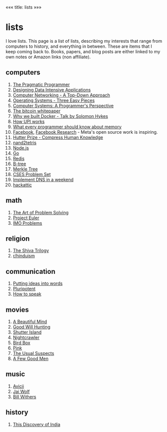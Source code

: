 «««
title: lists
»»»

# lists

I love lists. This page is a list of lists, describing my interests that range from computers to history, and everything in between. These are items that I keep coming back to. Books, papers, and blog posts are either linked to my own notes or Amazon links (non affiliate).

## computers

1. [The Pragmatic Programmer](https://www.amazon.com/Pragmatic-Programmer-journey-mastery-Anniversary/dp/0135957052)
2. [Designing Data Intensive Applications](https://www.amazon.com/gp/product/1449373321/ref=as_li_qf_sp_asin_il_tl?ie=UTF8&tag=dataintensive-20&camp=1789&creative=9325&linkCode=as2&creativeASIN=1449373321&linkId=7b365b768a6f6c8e5e397e48e30d435e)
3. [Computer Networking - A Top-Down Approach](https://www.amazon.com/Computer-Networking-Top-Down-Approach-7th/dp/0133594149/ref=sr_1_2?crid=336CFJSUYAA1B&keywords=computer+networking+a+top-down+approach&qid=1707666827&s=books&sprefix=computer+networkin%2Cstripbooks-intl-ship%2C321&sr=1-2)
4. [Operating Systems - Three Easy Pieces](https://pages.cs.wisc.edu/~remzi/OSTEP/)
5. [Computer Systems: A Programmer's Perspective](https://csapp.cs.cmu.edu/)
6. [The bitcoin whitepaper](https://bitcoin.org/en/bitcoin-paper)
7. [Why we built Docker - Talk by Solomon Hykes](https://www.youtube.com/watch?v=3N3n9FzebAA)
8. [How UPI works](https://blog.setu.co/articles/upi-101-the-basics)
9. [What every programmer should know about memory](https://lwn.net/Articles/250967/)
10. [Facebook](https://github.com/facebook), [Facebook Research](https://github.com/facebookresearch/) - Meta's open source work is inspiring.
11. [Hutter Prize - Compress Human Knowledge](http://prize.hutter1.net/)
12. [nand2tetris](https://www.nand2tetris.org/)
13. [Node.js](https://nodejs.org/en)
14. [Go](https://go.dev/)
15. [Redis](https://redis.io/)
16. [B-tree](https://en.wikipedia.org/wiki/B-tree)
17. [Merkle Tree](https://en.wikipedia.org/wiki/Merkle_tree)
18. [CSES Problem Set](https://cses.fi/problemset/)
19. [Implement DNS in a weekend](https://implement-dns.wizardzines.com/)
20. [hackattic](https://hackattic.com/)

## math

1. [The Art of Problem Solving](https://artofproblemsolving.com/)
2. [Project Euler](https://projecteuler.net/)
3. [IMO Problems](https://www.imo-official.org/problems.aspx)

## religion

1. [The Shiva Trilogy](https://www.amazon.in/Triology-Boxset-Perfect-Festive-Season/dp/9356294518)
2. [r/hinduism](https://www.reddit.com/r/hinduism/)

## communication

1. [Putting ideas into words](https://paulgraham.com/words.html)
2. [Pluripotent](https://www.theplurisociety.com/)
3. [How to speak](https://www.youtube.com/watch?v=Unzc731iCUY&ab_channel=MITOpenCourseWare)

## movies

1. [A Beautiful Mind](<https://en.wikipedia.org/wiki/A_Beautiful_Mind_(film)>)
2. [Good Will Hunting](https://en.wikipedia.org/wiki/Good_Will_Hunting)
3. [Shutter Island](<https://en.wikipedia.org/wiki/Shutter_Island_(film)>)
4. [Nightcrawler](<https://en.wikipedia.org/wiki/Nightcrawler_(film)>)
5. [Bird Box](<https://en.wikipedia.org/wiki/Bird_Box_(film)>)
6. [Pink](<https://en.wikipedia.org/wiki/Pink_(2016_film)>)
7. [The Usual Suspects](https://en.wikipedia.org/wiki/The_Usual_Suspects)
8. [A Few Good Men](https://en.wikipedia.org/wiki/A_Few_Good_Men)

## music

1. [Avicii](https://en.wikipedia.org/wiki/Avicii)
2. [Jai Wolf](https://en.wikipedia.org/wiki/Jai_Wolf)
3. [Bill Withers](https://en.wikipedia.org/wiki/Bill_Withers)

## history

1. [This Discovery of India](https://www.amazon.in/Discovery-India-Jawaharlal-Nehru/dp/0143031031)
